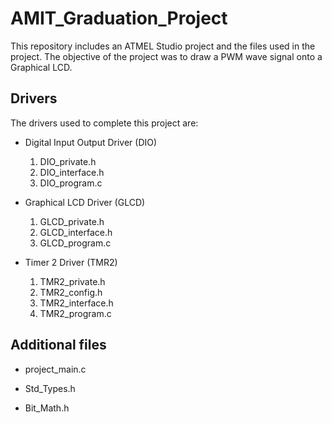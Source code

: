 # AMIT_Graduation_Project
This repository includes an ATMEL Studio project and the files used in the project. The objective of the project was to draw a PWM wave signal onto a Graphical LCD.

## Drivers 
The drivers used to complete this project are:
- Digital Input Output Driver (DIO)
  1. DIO_private.h
  2. DIO_interface.h
  3. DIO_program.c

- Graphical LCD Driver (GLCD)
  1. GLCD_private.h
  2. GLCD_interface.h
  3. GLCD_program.c

- Timer 2 Driver (TMR2)
  1. TMR2_private.h
  2. TMR2_config.h
  3. TMR2_interface.h
  4. TMR2_program.c

## Additional files

- project_main.c

- Std_Types.h
- Bit_Math.h
